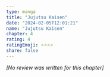 ```yaml
---
type: manga
title: "Jujutsu Kaisen"
date: "2024-02-05T12:01:21"
name: "Jujutsu Kaisen"
chapter: 4
rating: 4
ratingEmoji: ⭐️⭐️⭐️⭐️
share: false
---
```


_[No review was written for this chapter]_

